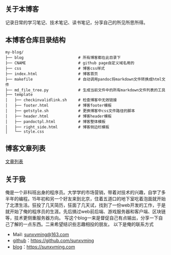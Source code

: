 ## 关于本博客
记录日常的学习笔记、技术笔记、读书笔记，分享自己的所见所思所得。



## 本博客仓库目录结构
```
my-blog/
├── blog                        # 所有博客都在此目录下
├── CNAME                       # github page自定义域名用的
├── css                         # 博客css样式
├── index.html                  # 博客首页
├── makefile                    # 自动调用pandoc将markdown文件转换成html文件
├── md_file_tree.py             # 生成当前文件中的所有markdown文件列表的工具
├── template
│   ├── checkinvalidlink.sh     # 检查博客中无效链接
│   ├── footer.html             # 博客footer模板
│   ├── getstyle.sh             # 更换博客中css文件路径的脚本
│   ├── header.html             # 博客header模板
│   ├── pandoctpl.html          # 博客整体模板
│   ├── right_side.html         # 博客侧边栏模板
│   └── style.css
```


## 博客文章列表
[文章列表](./index.md)

## 关于我
俺是一个非科班出身的程序员。大学学的市场营销，带着对技术的兴趣，自学了多半年的编程。15年初和另一个好友来到北京，住着五道口的地下室吃着泡面就开始了北漂生活。狂投了几天简历，狂面了几天试，找到了一份web开发的工作，于是就开始了俺的程序员的生涯。先后搞过web前后端、游戏服务器和客户端、区块链等，技术更侧重服务器方向。
写这个blog一来是督促自己有点输出，分享一下自己了解的一点东西。二来希望结识些志趣相投的朋友。
以下是俺的联系方式
* Mail: sunxvming@163.com
* [github](https://github.com/sunxvming)：https://github.com/sunxvming
* [blog](https://sunxvming.com)：https://sunxvming.com












